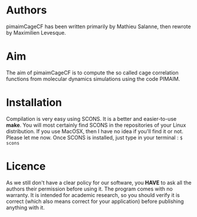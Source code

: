 Authors
=======

pimaimCageCF has been written primarily by Mathieu Salanne, then rewrote by Maximilien Levesque.

Aim
===

The aim of pimaimCageCF is to compute the so called cage correlation functions from molecular dynamics simulations using the code PIMAIM.

Installation
============

Compilation is very easy using SCONS. It is a better and easier-to-use __make__. You will most certainly find SCONS in the repositories of your Linux distribution. If you use MacOSX, then I have no idea if you'll find it or not. Please let me now.
Once SCONS is installed, just type in your terminal :
``
$ scons
``

Licence
=======

As we still don't have a clear policy for our software, you **HAVE** to ask all the authors their permission before using it.
The program comes with no warranty. It is intended for academic research, so you should verify it is correct (which also means correct for your application) before publishing anything with it.
